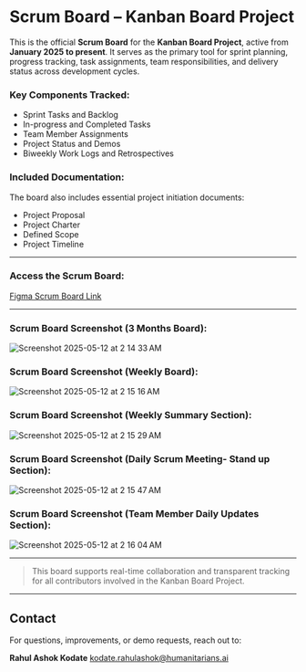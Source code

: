 # Scrum Board – Kanban Board Project

This is the official **Scrum Board** for the **Kanban Board Project**, active from **January 2025 to present**. It serves as the primary tool for sprint planning, progress tracking, task assignments, team responsibilities, and delivery status across development cycles.

### Key Components Tracked:
- Sprint Tasks and Backlog
- In-progress and Completed Tasks
- Team Member Assignments
- Project Status and Demos
- Biweekly Work Logs and Retrospectives

### Included Documentation:
The board also includes essential project initiation documents:
- Project Proposal
- Project Charter
- Defined Scope
- Project Timeline

---
### Access the Scrum Board:
[Figma Scrum Board Link](https://www.figma.com/board/mxMNKcci5hSlNWAdd406BF/OPT-Portal-and-Kanban-Board-Project?node-id=0-1&p=f&t=bwBJbO2SBQwCcgEK-0)

---

### Scrum Board Screenshot (3 Months Board):
![Screenshot 2025-05-12 at 2 14 33 AM](https://github.com/user-attachments/assets/53adb621-3294-4c0f-8762-6999ee6d16b6)

### Scrum Board Screenshot (Weekly Board):
![Screenshot 2025-05-12 at 2 15 16 AM](https://github.com/user-attachments/assets/ea191d04-8ab0-4bef-a880-83dad507ae69)

### Scrum Board Screenshot (Weekly Summary Section):
![Screenshot 2025-05-12 at 2 15 29 AM](https://github.com/user-attachments/assets/ad64971f-0bd0-47d5-af98-02e8ec0754d0)

### Scrum Board Screenshot (Daily Scrum Meeting- Stand up Section):
![Screenshot 2025-05-12 at 2 15 47 AM](https://github.com/user-attachments/assets/dc213527-4137-4af9-878c-bb63d4accf30)

### Scrum Board Screenshot (Team Member Daily Updates Section):
![Screenshot 2025-05-12 at 2 16 04 AM](https://github.com/user-attachments/assets/b0ec5eeb-ddb5-4869-9c06-c0c5faaa8f0e)

---

> This board supports real-time collaboration and transparent tracking for all contributors involved in the Kanban Board Project.

---
## Contact

For questions, improvements, or demo requests, reach out to:

**Rahul Ashok Kodate**
[kodate.rahulashok@humanitarians.ai](mailto:kodate.rahulashok@humanitarians.ai)

